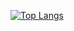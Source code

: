 [![Top Langs](https://github-readme-stats.vercel.app/api/top-langs/?username={takahirox0323}
)](https://github.com/anuraghazra/github-readme-stats)
